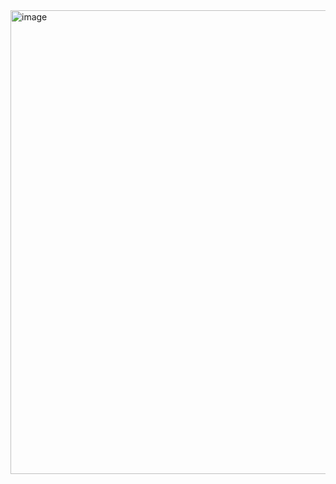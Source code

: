 <img width="673" height="742" alt="image" src="https://github.com/user-attachments/assets/e7772f61-81d9-4be5-91b2-20c0eb1decd7" />
